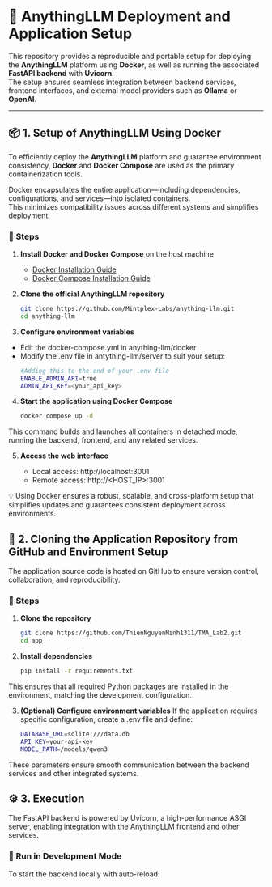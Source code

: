 # 🚀 AnythingLLM Deployment and Application Setup

This repository provides a reproducible and portable setup for deploying the **AnythingLLM** platform using **Docker**, as well as running the associated **FastAPI backend** with **Uvicorn**.  
The setup ensures seamless integration between backend services, frontend interfaces, and external model providers such as **Ollama** or **OpenAI**.

---

## 📦 1. Setup of AnythingLLM Using Docker

To efficiently deploy the **AnythingLLM** platform and guarantee environment consistency, **Docker** and **Docker Compose** are used as the primary containerization tools.

Docker encapsulates the entire application—including dependencies, configurations, and services—into isolated containers.  
This minimizes compatibility issues across different systems and simplifies deployment.

### 🧩 Steps

1. **Install Docker and Docker Compose** on the host machine  
   - [Docker Installation Guide](https://docs.docker.com/get-docker/)  
   - [Docker Compose Installation Guide](https://docs.docker.com/compose/install/)

2. **Clone the official AnythingLLM repository**
   ```bash
   git clone https://github.com/Mintplex-Labs/anything-llm.git
   cd anything-llm
3. **Configure environment variables**
- Edit the docker-compose.yml in anything-llm/docker
- Modify the .env file in antything-llm/server to suit your setup:
   ```bash
   #Adding this to the end of your .env file
   ENABLE_ADMIN_API=true
   ADMIN_API_KEY=<your_api_key>

4. **Start the application using Docker Compose**

   ```bash
   docker compose up -d
This command builds and launches all containers in detached mode, running the backend, frontend, and any related services.

5. **Access the web interface**

   - Local access: http://localhost:3001
   - Remote access: http://<HOST_IP>:3001

💡 Using Docker ensures a robust, scalable, and cross-platform setup that simplifies updates and guarantees consistent deployment across environments.

## 🧠 2. Cloning the Application Repository from GitHub and Environment Setup
The application source code is hosted on GitHub to ensure version control, collaboration, and reproducibility.

### 🧩 Steps
1. **Clone the repository**

   ```bash
   git clone https://github.com/ThienNguyenMinh1311/TMA_Lab2.git
   cd app
   
2. **Install dependencies**

   ```bash
   pip install -r requirements.txt
   
This ensures that all required Python packages are installed in the environment, matching the development configuration.

3. **(Optional) Configure environment variables**
If the application requires specific configuration, create a .env file and define:

   ```bash
   DATABASE_URL=sqlite:///data.db
   API_KEY=your-api-key
   MODEL_PATH=/models/qwen3
   
These parameters ensure smooth communication between the backend services and other integrated systems.

## ⚙️ 3. Execution
The FastAPI backend is powered by Uvicorn, a high-performance ASGI server, enabling integration with the AnythingLLM frontend and other services.
### 🧩 Run in Development Mode
To start the backend locally with auto-reload:
   
